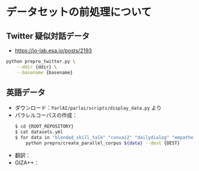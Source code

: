 # データセットの前処理について

## Twitter 疑似対話データ
* https://io-lab.esa.io/posts/2193

```bash
python prepro_twitter.py \
    --ddir {ddir} \
    --basename {basename}
```


## 英語データ

* ダウンロード：`ParlAI/parlai/scripts/display_data.py` より
* パラレルコーパスの作成：
    ```bash
    $ cd {ROOT_REPOSITORY}
    $ cat datasets.yml
    $ for data in "blended_skill_talk" "convai2" "dailydialog" "empathetic_dialogues" "wizard_of_wikipedia"
        python prepro/create_parallel_corpus ${data} --dest {DEST}
    ```
* 翻訳：
* GIZA++：
